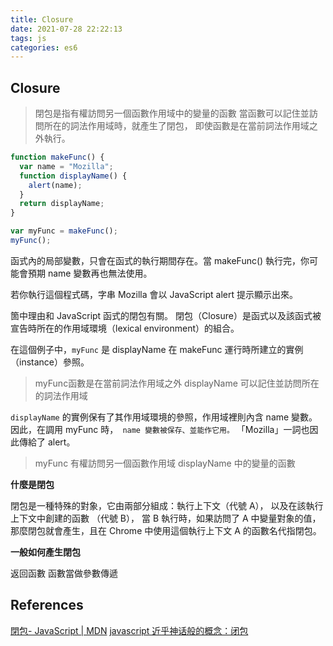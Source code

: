 ```yaml
---
title: Closure
date: 2021-07-28 22:22:13
tags: js
categories: es6
---
```


## Closure

> 閉包是指有權訪問另一個函數作用域中的變量的函數
當函數可以記住並訪問所在的詞法作用域時，就產生了閉包，
即使函數是在當前詞法作用域之外執行。

```js
function makeFunc() {
  var name = "Mozilla";
  function displayName() {
    alert(name);
  }
  return displayName;
}

var myFunc = makeFunc();
myFunc();
```

函式內的局部變數，只會在函式的執行期間存在。當 makeFunc() 執行完，你可能會預期 name 變數再也無法使用。

若你執行這個程式碼，字串 Mozilla 會以 JavaScript alert 提示顯示出來。

箇中理由和 JavaScript 函式的閉包有關。
閉包（Closure）是函式以及該函式被宣告時所在的作用域環境（lexical environment）的組合。

在這個例子中，`myFunc` 是 displayName 在 makeFunc 運行時所建立的實例（instance）參照。  

> myFunc函數是在當前詞法作用域之外 displayName 可以記住並訪問所在的詞法作用域

`displayName` 的實例保有了其作用域環境的參照，作用域裡則內含 name 變數。因此，在調用 myFunc 時，` name 變數被保存、並能作它用。` 「Mozilla」一詞也因此傳給了 alert。
>  myFunc 有權訪問另一個函數作用域 displayName 中的變量的函數

**什麼是閉包**

閉包是一種特殊的對象，它由兩部分組成：執行上下文（代號 A），
以及在該執行上下文中創建的函數 （代號 B），
當 B 執行時，如果訪問了 A 中變量對象的值，那麼閉包就會產生，且在 Chrome 中使用這個執行上下文 A 的函數名代指閉包。

**一般如何產生閉包**

返回函數
函數當做參數傳遞

## References

[閉包- JavaScript | MDN](https://developer.mozilla.org/zh-TW/docs/Web/JavaScript/Closures)
[javascript 近乎神话般的概念：闭包](https://juejin.cn/post/6844904161268482062?utm_source=gold_browser_extension)
